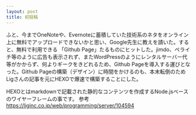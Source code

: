 ```yaml
---
layout: post
title: 初投稿
---
```

ふと、今までOneNoteや、Evernoteに蓄積していた技術系のネタをオンライン上に無料でアップロードできないかと思い、Google先生に教えを請いた。すると、無料で利用できる
「Github Page」たるものにヒットした。jimdo、ペライチ等のように広告も表示されず、またWordPressのようにレンタルサーバー代等がかからず、何よりギークをきどれるため、Github Pageを導入する運びとなった。Github Pageの構築（デザイン）に時間をかけるのも、本末転倒のためLigさんの記事を元にHEXOで爆速で構築することにした。

HEXOとはmarkdownで記載された静的なコンテンツを作成するNode.jsベースのワイヤーフレームの事です。
参考
https://liginc.co.jp/web/programming/server/104594
